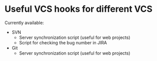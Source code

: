 # Useful VCS hooks for different VCS

Currently available:

*   SVN
    - Server synchronization script (useful for web projects)
    - Script for checking the bug number in JIRA
*   Git
    - Server synchronization script (useful for web projects)
